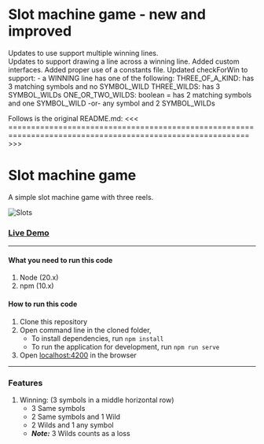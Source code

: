 # Slot machine game - new and improved

Updates to use support multiple winning lines.  
Updates to support drawing a line across a winning line.
Added custom interfaces.
Added proper use of a constants file.
Updated checkForWin to support:
    - a WINNING line has one of the following:
        THREE_OF_A_KIND: has 3 matching symbols and no SYMBOL_WILD
        THREE_WILDS: has 3 SYMBOL_WILDs
        ONE_OR_TWO_WILDS: boolean = has 2 matching symbols and one SYMBOL_WILD -or- any symbol and 2 SYMBOL_WILDs 

Follows is the original README.md:
<<< =========================================================================================================== >>>

# Slot machine game
A simple slot machine game with three reels.

![Slots](https://user-images.githubusercontent.com/61456651/205433186-9b1e4d90-98b5-4afb-86d0-8fe9bd86c7d3.jpg)

### [Live Demo](https://asiryk.github.io/slot-game/ "Slot game")

---

#### What you need to run this code
1. Node (20.x)
2. npm (10.x)

#### How to run this code
1. Clone this repository
2. Open command line in the cloned folder,
   - To install dependencies, run ```npm install```
   - To run the application for development, run ```npm run serve```
3. Open [localhost:4200](http://localhost:4200/) in the browser

---

### Features
1. Winning: (3 symbols in a middle horizontal row)
   - 3 Same symbols
   - 2 Same symbols and 1 Wild
   - 2 Wilds and 1 any symbol
   - _**Note:**_ 3 Wilds counts as a loss
